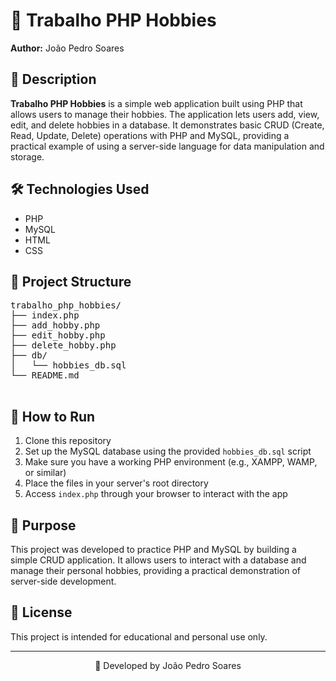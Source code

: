 
</head>
<body>
  <h1>🎯 Trabalho PHP Hobbies</h1>
  <p><strong>Author:</strong> João Pedro Soares</p>

  <h2>📌 Description</h2>
  <p><strong>Trabalho PHP Hobbies</strong> is a simple web application built using PHP that allows users to manage their hobbies. The application lets users add, view, edit, and delete hobbies in a database. It demonstrates basic CRUD (Create, Read, Update, Delete) operations with PHP and MySQL, providing a practical example of using a server-side language for data manipulation and storage.</p>

  <h2>🛠️ Technologies Used</h2>
  <ul>
    <li>PHP</li>
    <li>MySQL</li>
    <li>HTML</li>
    <li>CSS</li>
  </ul>

  <h2>📂 Project Structure</h2>
  <pre>
trabalho_php_hobbies/
├── index.php
├── add_hobby.php
├── edit_hobby.php
├── delete_hobby.php
├── db/
│   └── hobbies_db.sql
└── README.md
  </pre>

  <h2>🚀 How to Run</h2>
  <ol>
    <li>Clone this repository</li>
    <li>Set up the MySQL database using the provided <code>hobbies_db.sql</code> script</li>
    <li>Make sure you have a working PHP environment (e.g., XAMPP, WAMP, or similar)</li>
    <li>Place the files in your server's root directory</li>
    <li>Access <code>index.php</code> through your browser to interact with the app</li>
  </ol>

  <h2>🎯 Purpose</h2>
  <p>This project was developed to practice PHP and MySQL by building a simple CRUD application. It allows users to interact with a database and manage their personal hobbies, providing a practical demonstration of server-side development.</p>

  <h2>📄 License</h2>
  <p>This project is intended for educational and personal use only.</p>

  <hr>
  <p align="center">📘 Developed by João Pedro Soares</p>
</body>
</html>
